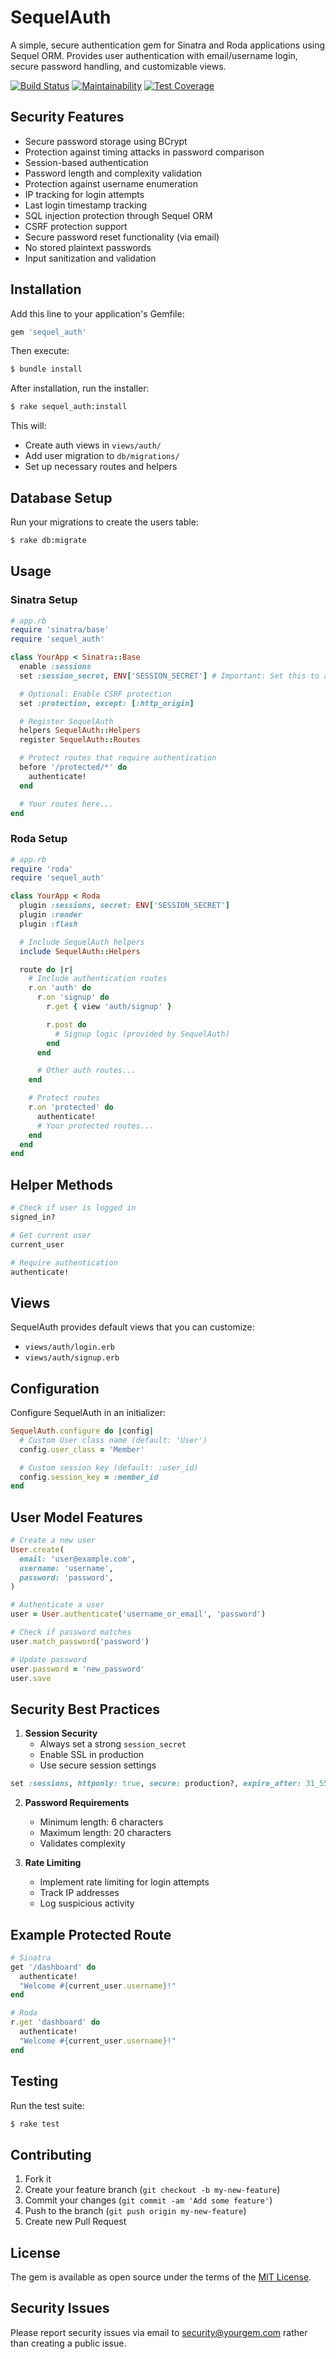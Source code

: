 # SequelAuth

A simple, secure authentication gem for Sinatra and Roda applications using Sequel ORM.
Provides user authentication with email/username login, secure password handling, and customizable views.

[![Build Status](https://app.travis-ci.com/dcalixto/sequel_auth.svg?token=eZ8xZn3yqKudZ5sNxRYM&branch=master)](https://app.travis-ci.com/dcalixto/sequel_auth)
[![Maintainability](https://api.codeclimate.com/v1/badges/4d4576d7f8674d5e16c9/maintainability)](https://codeclimate.com/github/dcalixto/sequel_auth/maintainability)
[![Test Coverage](https://api.codeclimate.com/v1/badges/4d4576d7f8674d5e16c9/test_coverage)](https://codeclimate.com/github/dcalixto/sequel_auth/test_coverage)

## Security Features

- Secure password storage using BCrypt
- Protection against timing attacks in password comparison
- Session-based authentication
- Password length and complexity validation
- Protection against username enumeration
- IP tracking for login attempts
- Last login timestamp tracking
- SQL injection protection through Sequel ORM
- CSRF protection support
- Secure password reset functionality (via email)
- No stored plaintext passwords
- Input sanitization and validation

## Installation

Add this line to your application's Gemfile:

```ruby
gem 'sequel_auth'
```

Then execute:

```bash
$ bundle install
```

After installation, run the installer:

```bash
$ rake sequel_auth:install
```

This will:

- Create auth views in `views/auth/`
- Add user migration to `db/migrations/`
- Set up necessary routes and helpers

## Database Setup

Run your migrations to create the users table:

```bash
$ rake db:migrate
```

## Usage

### Sinatra Setup

```ruby
# app.rb
require 'sinatra/base'
require 'sequel_auth'

class YourApp < Sinatra::Base
  enable :sessions
  set :session_secret, ENV['SESSION_SECRET'] # Important: Set this to a secure value

  # Optional: Enable CSRF protection
  set :protection, except: [:http_origin]

  # Register SequelAuth
  helpers SequelAuth::Helpers
  register SequelAuth::Routes

  # Protect routes that require authentication
  before '/protected/*' do
    authenticate!
  end

  # Your routes here...
end
```

### Roda Setup

```ruby
# app.rb
require 'roda'
require 'sequel_auth'

class YourApp < Roda
  plugin :sessions, secret: ENV['SESSION_SECRET']
  plugin :render
  plugin :flash

  # Include SequelAuth helpers
  include SequelAuth::Helpers

  route do |r|
    # Include authentication routes
    r.on 'auth' do
      r.on 'signup' do
        r.get { view 'auth/signup' }

        r.post do
          # Signup logic (provided by SequelAuth)
        end
      end

      # Other auth routes...
    end

    # Protect routes
    r.on 'protected' do
      authenticate!
      # Your protected routes...
    end
  end
end
```

## Helper Methods

```ruby
# Check if user is logged in
signed_in?

# Get current user
current_user

# Require authentication
authenticate!
```

## Views

SequelAuth provides default views that you can customize:

- `views/auth/login.erb`
- `views/auth/signup.erb`

## Configuration

Configure SequelAuth in an initializer:

```ruby
SequelAuth.configure do |config|
  # Custom User class name (default: 'User')
  config.user_class = 'Member'

  # Custom session key (default: :user_id)
  config.session_key = :member_id
end
```

## User Model Features

```ruby
# Create a new user
User.create(
  email: 'user@example.com',
  username: 'username',
  password: 'password',
)

# Authenticate a user
user = User.authenticate('username_or_email', 'password')

# Check if password matches
user.match_password('password')

# Update password
user.password = 'new_password'
user.save
```

## Security Best Practices

1. **Session Security**
   - Always set a strong `session_secret`
   - Enable SSL in production
   - Use secure session settings

```ruby
set :sessions, httponly: true, secure: production?, expire_after: 31_557_600 # 1 year
```

2. **Password Requirements**

   - Minimum length: 6 characters
   - Maximum length: 20 characters
   - Validates complexity

3. **Rate Limiting**
   - Implement rate limiting for login attempts
   - Track IP addresses
   - Log suspicious activity

## Example Protected Route

```ruby
# Sinatra
get '/dashboard' do
  authenticate!
  "Welcome #{current_user.username}!"
end

# Roda
r.get 'dashboard' do
  authenticate!
  "Welcome #{current_user.username}!"
end
```

## Testing

Run the test suite:

```bash
$ rake test
```

## Contributing

1. Fork it
2. Create your feature branch (`git checkout -b my-new-feature`)
3. Commit your changes (`git commit -am 'Add some feature'`)
4. Push to the branch (`git push origin my-new-feature`)
5. Create new Pull Request

## License

The gem is available as open source under the terms of the [MIT License](https://opensource.org/licenses/MIT).

## Security Issues

Please report security issues via email to security@yourgem.com rather than creating a public issue.
